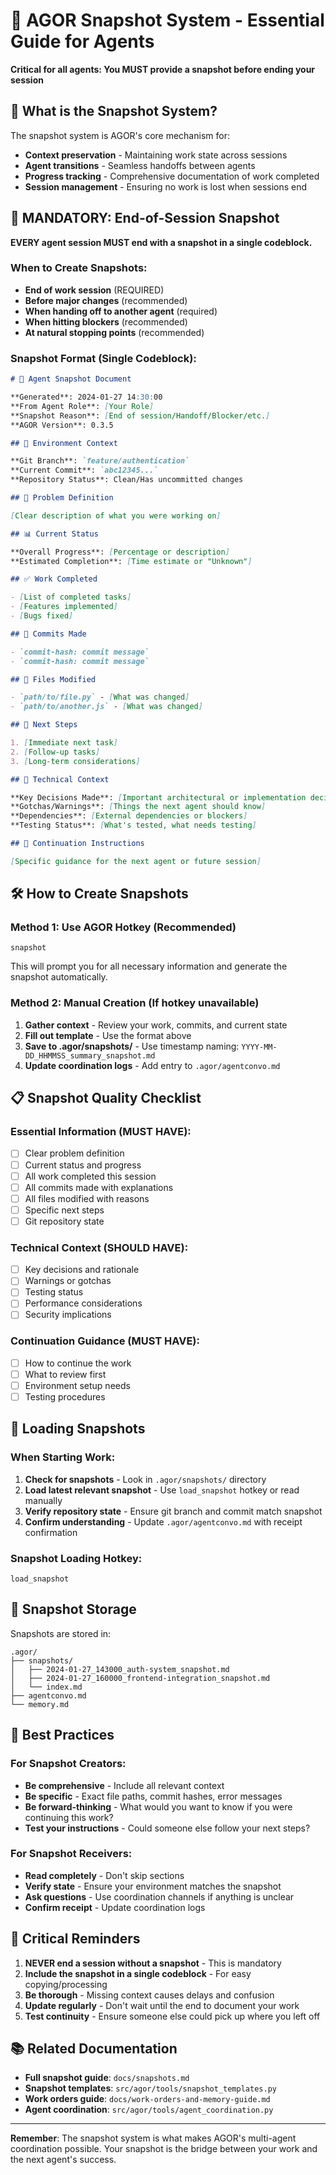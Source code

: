 # 📸 AGOR Snapshot System - Essential Guide for Agents

**Critical for all agents: You MUST provide a snapshot before ending your session**

## 🎯 What is the Snapshot System?

The snapshot system is AGOR's core mechanism for:

- **Context preservation** - Maintaining work state across sessions
- **Agent transitions** - Seamless handoffs between agents
- **Progress tracking** - Comprehensive documentation of work completed
- **Session management** - Ensuring no work is lost when sessions end

## 🚨 MANDATORY: End-of-Session Snapshot

**EVERY agent session MUST end with a snapshot in a single codeblock.**

### When to Create Snapshots:

- **End of work session** (REQUIRED)
- **Before major changes** (recommended)
- **When handing off to another agent** (required)
- **When hitting blockers** (recommended)
- **At natural stopping points** (recommended)

### Snapshot Format (Single Codeblock):

```markdown
# 📸 Agent Snapshot Document

**Generated**: 2024-01-27 14:30:00
**From Agent Role**: [Your Role]
**Snapshot Reason**: [End of session/Handoff/Blocker/etc.]
**AGOR Version**: 0.3.5

## 🔧 Environment Context

**Git Branch**: `feature/authentication`
**Current Commit**: `abc12345...`
**Repository Status**: Clean/Has uncommitted changes

## 🎯 Problem Definition

[Clear description of what you were working on]

## 📊 Current Status

**Overall Progress**: [Percentage or description]
**Estimated Completion**: [Time estimate or "Unknown"]

## ✅ Work Completed

- [List of completed tasks]
- [Features implemented]
- [Bugs fixed]

## 📝 Commits Made

- `commit-hash: commit message`
- `commit-hash: commit message`

## 📁 Files Modified

- `path/to/file.py` - [What was changed]
- `path/to/another.js` - [What was changed]

## 🔄 Next Steps

1. [Immediate next task]
2. [Follow-up tasks]
3. [Long-term considerations]

## 🧠 Technical Context

**Key Decisions Made**: [Important architectural or implementation decisions]
**Gotchas/Warnings**: [Things the next agent should know]
**Dependencies**: [External dependencies or blockers]
**Testing Status**: [What's tested, what needs testing]

## 🎯 Continuation Instructions

[Specific guidance for the next agent or future session]
```

## 🛠️ How to Create Snapshots

### Method 1: Use AGOR Hotkey (Recommended)

```
snapshot
```

This will prompt you for all necessary information and generate the snapshot automatically.

### Method 2: Manual Creation (If hotkey unavailable)

1. **Gather context** - Review your work, commits, and current state
2. **Fill out template** - Use the format above
3. **Save to .agor/snapshots/** - Use timestamp naming: `YYYY-MM-DD_HHMMSS_summary_snapshot.md`
4. **Update coordination logs** - Add entry to `.agor/agentconvo.md`

## 📋 Snapshot Quality Checklist

### Essential Information (MUST HAVE):

- [ ] Clear problem definition
- [ ] Current status and progress
- [ ] All work completed this session
- [ ] All commits made with explanations
- [ ] All files modified with reasons
- [ ] Specific next steps
- [ ] Git repository state

### Technical Context (SHOULD HAVE):

- [ ] Key decisions and rationale
- [ ] Warnings or gotchas
- [ ] Testing status
- [ ] Performance considerations
- [ ] Security implications

### Continuation Guidance (MUST HAVE):

- [ ] How to continue the work
- [ ] What to review first
- [ ] Environment setup needs
- [ ] Testing procedures

## 🔄 Loading Snapshots

### When Starting Work:

1. **Check for snapshots** - Look in `.agor/snapshots/` directory
2. **Load latest relevant snapshot** - Use `load_snapshot` hotkey or read manually
3. **Verify repository state** - Ensure git branch and commit match snapshot
4. **Confirm understanding** - Update `.agor/agentconvo.md` with receipt confirmation

### Snapshot Loading Hotkey:

```
load_snapshot
```

## 📁 Snapshot Storage

Snapshots are stored in:

```
.agor/
├── snapshots/
│   ├── 2024-01-27_143000_auth-system_snapshot.md
│   ├── 2024-01-27_160000_frontend-integration_snapshot.md
│   └── index.md
├── agentconvo.md
└── memory.md
```

## 🎯 Best Practices

### For Snapshot Creators:

- **Be comprehensive** - Include all relevant context
- **Be specific** - Exact file paths, commit hashes, error messages
- **Be forward-thinking** - What would you want to know if you were continuing this work?
- **Test your instructions** - Could someone else follow your next steps?

### For Snapshot Receivers:

- **Read completely** - Don't skip sections
- **Verify state** - Ensure your environment matches the snapshot
- **Ask questions** - Use coordination channels if anything is unclear
- **Confirm receipt** - Update coordination logs

## 🚨 Critical Reminders

1. **NEVER end a session without a snapshot** - This is mandatory
2. **Include the snapshot in a single codeblock** - For easy copying/processing
3. **Be thorough** - Missing context causes delays and confusion
4. **Update regularly** - Don't wait until the end to document your work
5. **Test continuity** - Ensure someone else could pick up where you left off

## 📚 Related Documentation

- **Full snapshot guide**: `docs/snapshots.md`
- **Snapshot templates**: `src/agor/tools/snapshot_templates.py`
- **Work orders guide**: `docs/work-orders-and-memory-guide.md`
- **Agent coordination**: `src/agor/tools/agent_coordination.py`

---

**Remember**: The snapshot system is what makes AGOR's multi-agent coordination possible. Your snapshot is the bridge between your work and the next agent's success.
